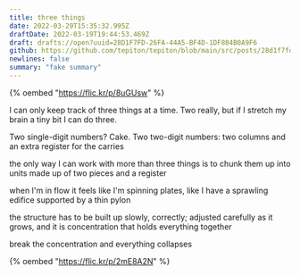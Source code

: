 ```yaml
---
title: three things
date: 2022-03-29T15:35:32.995Z
draftDate: 2022-03-19T19:44:53.469Z
draft: drafts://open?uuid=28D1F7FD-26FA-44A5-BF4D-1DF804B0A9F6
github: https://github.com/tepiton/tepiton/blob/main/src/posts/28d1f7fd-26fa-44a5-bf4d-1df804b0a9f6.md
newlines: false
summary: "fake summary"
---
```

{% oembed "https://flic.kr/p/8uGUsw"  %}

I can only keep track of three things at a time. Two really, but if I stretch my brain a tiny bit I can do three. 
<!-- excerpt -->

Two single-digit numbers? Cake.
Two two-digit numbers: two columns and an extra register for the carries

the only way I can work with more than three things is to chunk them up into units made up of two pieces and a register

when I'm in flow it feels like I'm spinning plates, like I have a sprawling edifice supported by a thin pylon

the structure has to be built up slowly, correctly; adjusted carefully as it grows, and it is concentration that holds everything together

break the concentration and everything collapses

{% oembed "https://flic.kr/p/2mE8A2N"  %}
